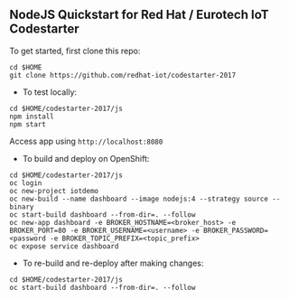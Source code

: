 NodeJS Quickstart for Red Hat / Eurotech IoT Codestarter
--------------------------------------------------------

To get started, first clone this repo:

```
cd $HOME
git clone https://github.com/redhat-iot/codestarter-2017
```

* To test locally:

```
cd $HOME/codestarter-2017/js
npm install
npm start
```
Access app using `http://localhost:8080`

* To build and deploy on OpenShift:

```
cd $HOME/codestarter-2017/js
oc login
oc new-project iotdemo
oc new-build --name dashboard --image nodejs:4 --strategy source --binary
oc start-build dashboard --from-dir=. --follow
oc new-app dashboard -e BROKER_HOSTNAME=<broker_host> -e BROKER_PORT=80 -e BROKER_USERNAME=<username> -e BROKER_PASSWORD=<password -e BROKER_TOPIC_PREFIX=<topic_prefix>
oc expose service dashboard
```

* To re-build and re-deploy after making changes:

```
cd $HOME/codestarter-2017/js
oc start-build dashboard --from-dir=. --follow
```
